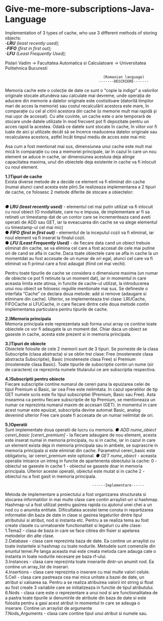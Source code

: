 # Give-me-more-subscriptions-Java-Language

Implementation of 3 types of cache, who use 3 different methods of storing objects:
<i></br>-<b>LRU</b> (least recently used);</i>
<i></br>-<b>FIFO</b> (first in first out);</i>
<i></br>-<b>LFU</b> (Least Frequently Used);</i>

Pislari Vadim -> Facultatea Automatica si Calculatoare -> Universitatea Politehnica Bucuresti

                                                 (Romanian language)
                                               -------DESCRIERE-------
  Memoria cache este o colecție de date ce sunt o "copie la indigo" a valorilor originale stocate altundeva sau calculate mai devreme, 
unde operația de aducere din memorie a datelor originale este costisitoare (datorită timpilor mari de acces la memorie) sau costul 
recalculării acestora este mare, în comparație cu cel al citirii acestora din cache (o memorie mult mai rapidă și mai ușor de accesat). 
Cu alte cuvinte, un cache este o arie temporară de stocare unde datele utilizate în mod frecvent pot fi depozitate pentru un acces 
rapid la acestea. Odată ce datele sunt stocate în cache, în viitor vor fi luate de aici și utilizate decât să se încerce readucerea 
datelor originale sau recalcularea acestora, astfel încât timpul mediu de acces este mai mic

  Asa cum a fost mentionat mai sus, dimensiunea unui cache este mult mai mică în comparație cu cea a memoriei principale, iar în cazul
în care un nou element se aduce in cache, iar dimensiunea acestuia deja atinge capacitatea maxima, unul din obiectele deja existente
in cache va fi inlocuit cu noul element. 
  
 <b> 1.)Tipuri de cache</br></b>
Exista diverse metode de a decide ce element va fi eliminat din cache (numai atunci cand acesta este plin).Se realizeaza implementarea a
2 tipuri de cache, ce folosesc 2 metode diferite de stocare a obiectelor: 

</br><i><b> ● LRU (least recently used)</b></i> - elementul cel mai putin utilizat va fi inlocuit cu noul obiect (O modalitate, care nu e impusa, de implementare ar fi sa retineti un timestamp dat de un contor care se incrementeaza cand aveti operatii de ADD sau GET, iar la
eveacuarea din cache se va alege elementul cu timestamp-ul cel mai mic)
</br>● <i> <b>FIFO (first in first out)</b></i> - elementul de la inceputul cozii va fi eliminat, iar noul element va fi inserat la finalul cozii. 
</br>● <i><b>LFU (Least Frequently Used)</b></i> -  de fiecare data cand un obiect trebuie eliminat din cache, se va elimina cel care a fost accesat
de cele mai putine ori de cand se afla in cache. Daca toate obiectele care se afla in cache la un momentdat au fost accesate de
un numar de ori egal, atunci cel care va fi eliminat va fi primul care a fost adaugat (fiind cel mai vechi). 
  
  Pentru toate tipurile de cache se considera o dimensiune maxima (un numar de obiecte ce pot fi retinute la un moment dat), 
iar in momentul in care aceasta limita este atinsa, in functie de cache-ul utilizat, la introducerea unui nou obiect se folosesc 
regulile mentionate mai sus. Se defineste o interfata “Cache” ce declara doua metode: add si remove (adaugare si eliminare din cache).
Ulterior, se implementeaza trei clase: LRUCache, FIFOCache si LFUCache, in care fiecare dintre cele doua metode contin implementarea 
particulara pentru tipurile de cache. 
 
<b>2.)Memoria principala</br></b> 
Memoria principala este reprezentata sub forma unui array ce contine toate obiectele ce vor fi adaugate la un moment dat.
Chiar daca un obiect se gaseste in cache, acesta este prezent si in memoria principala. 
 
<b>  3.)Tipuri de obiecte </br></b>
Obiectele folosite de cele 2 memorii sunt de 3 tipuri. Se porneste de la clasa Subscriptie (clasa abstracta) si se obtin trei clase: 
Free (mosteneste clasa abstracta Subscriptie), Basic (mosteneste clasa Free) si Premium (mosteneste clasa Basic). Toate tipurile de 
subscriptie contin un nume (sir de caractere) ce reprezinta numele titularului ce are subscriptia respectiva. 
 
<b>  4.)Subscriptii pentru obiecte</br></b> 
Fiecare subscriptie contine numarul de cereri pana la epuizarea celei de tipul Premium si Basic, iar cea Free este nelimitata. 
In cazul operatiilor de tip GET numele scris este fix tipul subscriptiei (Premium, Basic sau Free). Asta inseamna ca pentru fiecare 
subscriptie de tip Premium, se mentioneaza un numar ce reprezinta numarul maxim de accesari (GET). In momentul in care acest numar
este epuizat, subscriptia devine automat Basic, analog devenind ulterior Free care poate fi accesata de un numar nelimitat de ori. 

<b>  5.)Operatii  </br></b>
Sunt implementate doua operatii de lucru cu memoria.
<i>● ADD nume_obiect cereri_basic [cereri_premium] </i>- la fiecare adaugare de nou element, acesta este inserat numai in memoria principala,
nu si in cache, iar in cazul in care un element exista deja in memoria principala sau in ambele, se suprascrie in memoria principala si
este eliminat din cache. Parametrul cereri_basic este obligatoriu, iar cereri_premium este optional. 
<i>● GET nume_obiect </i>- aceasta operatie intoarce un intreg in functie de apartenenta obiectului la cache: 0 - obiectul se gaseste in cache 
1 - obiectul se gaseste doar in memoria principala. Ulterior acestei operatii, obiectul este mutat si in cache 2 - obiectul nu a fost
gasit in memoria principala.
 

                                            ------Implementare------
Metoda de implementare a proiectului a fost organizarea structurata  si stocarea informatiilor in mai multe 
clase care contin arraylist-uri si hashmap. Hashmap-ul a fost utilizat pentru gasirea rapida cu ajutorul 
unei chei a un nod cu o anumita entitate. Dificultatea acestei teme consta in repartizarea informatiei
din baza de date in clase si gasirea legaturilor dintre tipul atributului si atribut, nod si instanta etc.
Pentru a se realiza tema au fost create clasele cu urmatoarele functionalitati si legaturi cu alte clase:
</br>1.Tema2 - clasa de baza in care se face citirea din fisier si apelarea metodelor din alte clase.
</br>2.Database - clasa care reprezinta baza de date. Ea contine un arraylist cu toate instantele si hashmap
cu toate nodurile. Metodele sunt comenzile din enuntul temei.Pe langa aceasta mai este creata metoda care
adauga cate o instanta in toate nodurile necesare pe baza rf-ului. 
</br>3.Instances - clasa care reprezinta toate inserarile dintr-un anumit nod. Ea contine un array_list
de inserari.
</br>4.Insertions - clasa care reprezinta o inserare cu mai multe valori celule.
</br>5.Cell - clasa care pastreaza cea mai mica unitate a bazei de date, un atribut si valoarea sa. Pentru a 
se realiza atribuirea valorii int string si float au fost create 3 variabile care se initializeaza in 
functie de tipul atributului.
</br>6.Nods - clasa care este o reprezentare a unui nod si are functionalitatea de a pastra toate tipurile
si denumirile de atribute din baza de date si este folosita pentru a gasi acest atribut in momentul in care
se adauga o inserare. Contine un arraylist de argumente
</br>7.Nods_Arguments - clasa care contine tipul unui atribut si numele sau.
